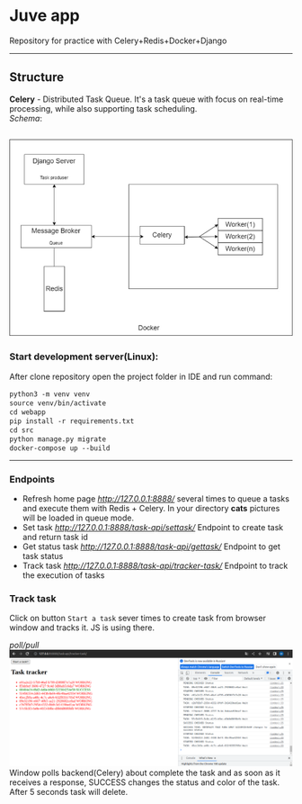 # Juve app
Repository for practice with Celery+Redis+Docker+Django
___
## Structure
**Celery** - Distributed Task Queue. It's a task queue with focus on real-time processing, while also supporting task scheduling.  
*Schema*:  

![Thumbnail](Documents/celery_structure.jpg)
---
### Start development server(Linux):
After clone repository open the project folder in IDE and run command:

    python3 -m venv venv
    source venv/bin/activate
    cd webapp
    pip install -r requirements.txt
    cd src
    python manage.py migrate
    docker-compose up --build
___
### Endpoints
+ Refresh home page *http://127.0.0.1:8888/* several times to queue a tasks and execute them with Redis + Celery. In your directory **cats** pictures will be loaded in queue mode.
+ Set task *http://127.0.0.1:8888/task-api/settask/* Endpoint to create task and return task id
+ Get status task *http://127.0.0.1:8888/task-api/gettask/* Endpoint to get task status
+ Track task *http://127.0.0.1:8888/task-api/tracker-task/* Endpoint to track the execution of tasks  

### Track task
Click on button `Start a task` sever times to create task from browser window and tracks it. JS is using there.  

*poll/pull*
![Thumbnail](Documents/task_tracker.png)  
Window polls backend(Celery) about complete the task and as soon as it receives a response, SUCCESS changes the status and color of the task. After 5 seconds task will delete.  

